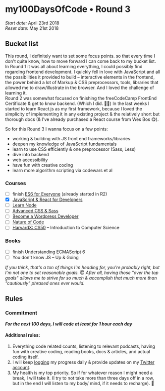 # my100DaysOfCode • Round 3

_Start date:_ April 23rd 2018  
_Reset date:_ May 21st 2018

## Bucket list

This round, I definitely want to set some focus points. so that every time I don't quite know, how to move forward I can come back to my bucket list.  
In Round 1 it was all about learning everything, I could possibly find regarding frontend development. I quickly fell in love with JavaScript and all the possibilities it provided to build – interactive elements in the frontend, the power behind a lot of Markup & CSS preprocessors, tools, libraries that allowed me to draw/illustrate in the browser. And I loved the challenge of learning it.  
Round 2 was somewhat focused on finishing the freeCodeCamp FrontEnd Certificate & get to know backend. (Which I did. 💁‍♀️) In the last weeks I started to learn React.js as my first framework, because I loved the simplicity of implementing it in any existing project & the relatively short but thorough docs (& I've already purchased a React course from Wes Bos 😋).

So for this Round 3 I wanna focus on a few points:

* working & building with JS front end frameworks/libraries
* deepen my knowledge of JavaScript fundamentals
* learn to use CSS efficiently & one preprocessor (Sass, Less)
* dive into backend
* web accessibility
* have fun with creative coding
* learn more algorithm scripting via codewars et al

### Courses

* [ ] finish [ES6 for Everyone](https://es6.io/) (already started in R2)
* [x] [JavaScript & React for Developers](https://www.udemy.com/js-and-react-for-devs/)
* [ ] [Learn Node](https://learnnode.com/)
* [ ] [Advanced CSS & Sass](https://www.udemy.com/advanced-css-and-sass/)
* [ ] [Become a Wordpress Developer](https://www.udemy.com/become-a-wordpress-developer-php-javascript/)
* [ ] [Nature of Code](https://www.kadenze.com/courses/the-nature-of-code/info)
* [ ] [HarvardX: CS50](https://www.edx.org/course/cs50s-introduction-computer-science-harvardx-cs50x) – Introduction to Computer Science

### Books

* [ ] finish Understanding ECMAScript 6
* [ ] You don't know JS – Up & Going

_If you think, that's a ton of things I'm heading for, you're probably right, but I'm not one to set reasonable goals._ 😇 _After all, having those "over the top goals" allows me to strive for so much & accomplish that much more than "cautiously" phrased ones ever would._

## Rules

### Commitment

_**For the next 100 days, I will code at least for 1 hour each day**_

#### Additional rules:

1.  Everything code related counts, listening to relevant podcasts, having fun with creative coding, reading books, docs & articles, and actual coding itself.
2.  I will keep [logging](R3Log.md) my progress daily & provide updates on my [Twitter account](https://twitter.com/KlaraMiffili).
3.  My health is my top priority. So if for whatever reason I might need a break, I will take it. (I try to not take more than three days off in a row, but in the end I will listen to my body/ mind, if it needs to recharge). 🙂
